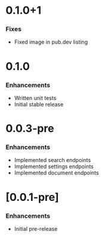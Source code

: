 # 0.1.0+1

### Fixes

- Fixed image in pub.dev listing

# 0.1.0

### Enhancements

- Written unit tests
- Initial stable release

# 0.0.3-pre

### Enhancements

- Implemented search endpoints
- Implemented settings endpoints
- Implemented document endpoints

# [0.0.1-pre]

### Enhancements

- Initial pre-release

